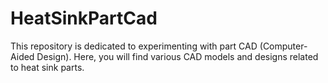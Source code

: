 # HeatSinkPartCad

This repository is dedicated to experimenting with part CAD (Computer-Aided Design). Here, you will find various CAD models and designs related to heat sink parts.